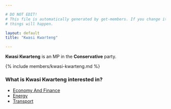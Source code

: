 ```yaml
---

# DO NOT EDIT!
# This file is automatically generated by get-members. If you change it, bad
# things will happen.

layout: default
title: "Kwasi Kwarteng"

---
```


**Kwasi Kwarteng** is an MP in the **Conservative** party.

{% include members/kwasi-kwarteng.md %}

### What is Kwasi Kwarteng interested in?


* [Economy And Finance](/interests/economy-and-finance.html)
* [Energy](/interests/energy.html)
* [Transport](/interests/transport.html)
